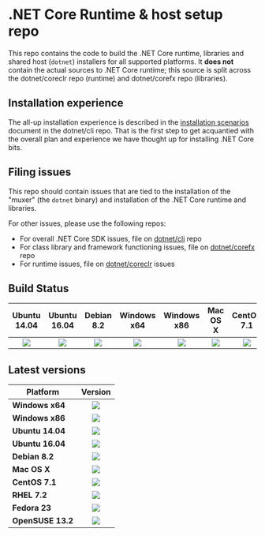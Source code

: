 .NET Core Runtime & host setup repo
===================================

This repo contains the code to build the .NET Core runtime, libraries and shared host (`dotnet`) installers for 
all supported platforms. It **does not** contain the actual sources to .NET Core runtime; this source is split across 
the dotnet/coreclr repo (runtime) and dotnet/corefx repo (libraries). 

## Installation experience
The all-up installation experience is described in the [installation scenarios](https://github.com/dotnet/cli/blob/rel/1.0.0/Documentation/cli-installation-scenarios.md) 
document in the dotnet/cli repo. That is the first step to get acquantied with the overall plan and experience we have
thought up for installing .NET Core bits. 

## Filing issues
This repo should contain issues that are tied to the installation of the "muxer" (the `dotnet` binary) and installation 
of the .NET Core runtime and libraries. 

For other issues, please use the following repos:

- For overall .NET Core SDK issues, file on [dotnet/cli](https://github.com/dotnet/cli) repo
- For class library and framework functioning issues, file on [dotnet/corefx](https://github.com/dotnet/corefx) repo
- For runtime issues, file on [dotnet/coreclr](https://github.com/dotnet/coreclr) issues

Build Status
------------

|Ubuntu 14.04 |Ubuntu 16.04 |Debian 8.2 |Windows x64 |Windows x86 |Mac OS X |CentOS 7.1 |RHEL 7.2 |Fedora 23 |OpenSUSE 13.2 |
|:------:|:------:|:------:|:------:|:------:|:------:|:------:|:------:|:------:|:------:|
|[![](https://mseng.visualstudio.com/_apis/public/build/definitions/d09b7a4d-0a51-4c0e-a15a-07921d5b558f/3599/badge)](https://mseng.visualstudio.com/dotnetcore/_build?_a=completed&definitionId=3599)|[![](https://mseng.visualstudio.com/_apis/public/build/definitions/d09b7a4d-0a51-4c0e-a15a-07921d5b558f/3600/badge)](https://mseng.visualstudio.com/dotnetcore/_build?_a=completed&definitionId=3600)|[![](https://mseng.visualstudio.com/_apis/public/build/definitions/d09b7a4d-0a51-4c0e-a15a-07921d5b558f/3592/badge)](https://mseng.visualstudio.com/dotnetcore/_build?_a=completed&definitionId=3592)|[![](https://mseng.visualstudio.com/_apis/public/build/definitions/d09b7a4d-0a51-4c0e-a15a-07921d5b558f/3597/badge)](https://mseng.visualstudio.com/dotnetcore/_build?_a=completed&definitionId=3597)|[![](https://mseng.visualstudio.com/_apis/public/build/definitions/d09b7a4d-0a51-4c0e-a15a-07921d5b558f/3598/badge)](https://mseng.visualstudio.com/dotnetcore/_build?_a=completed&definitionId=3598)|[![](https://mseng.visualstudio.com/_apis/public/build/definitions/d09b7a4d-0a51-4c0e-a15a-07921d5b558f/3595/badge)](https://mseng.visualstudio.com/dotnetcore/_build?_a=completed&definitionId=3595)|[![](https://mseng.visualstudio.com/_apis/public/build/definitions/d09b7a4d-0a51-4c0e-a15a-07921d5b558f/3591/badge)](https://mseng.visualstudio.com/dotnetcore/_build?_a=completed&definitionId=3591)|[![](https://mseng.visualstudio.com/_apis/public/build/definitions/d09b7a4d-0a51-4c0e-a15a-07921d5b558f/3596/badge)](https://mseng.visualstudio.com/dotnetcore/_build?_a=completed&definitionId=3596)|[![](https://mseng.visualstudio.com/_apis/public/build/definitions/d09b7a4d-0a51-4c0e-a15a-07921d5b558f/3593/badge)](https://mseng.visualstudio.com/dotnetcore/_build?_a=completed&definitionId=3593)|[![](https://mseng.visualstudio.com/_apis/public/build/definitions/d09b7a4d-0a51-4c0e-a15a-07921d5b558f/3594/badge)](https://mseng.visualstudio.com/dotnetcore/_build?_a=completed&definitionId=3594)|

Latest versions
-----------------------

|Platform |Version |
|---------|:------:|
|**Windows x64**|[![](https://dotnetcli.blob.core.windows.net/dotnet/preview/Binaries/Latest/sharedfx_Windows_x64_Release_version_badge.svg)](https://dotnetcli.blob.core.windows.net/dotnet/preview/dnvm/latest.sharedfx.win.x64.version)|
|**Windows x86**|[![](https://dotnetcli.blob.core.windows.net/dotnet/preview/Binaries/Latest/sharedfx_Windows_x86_Release_version_badge.svg)](https://dotnetcli.blob.core.windows.net/dotnet/preview/dnvm/latest.sharedfx.win.x86.version)|
|**Ubuntu 14.04**|[![](https://dotnetcli.blob.core.windows.net/dotnet/preview/Binaries/Latest/sharedfx_Ubuntu_x64_Release_version_badge.svg)](https://dotnetcli.blob.core.windows.net/dotnet/preview/dnvm/latest.sharedfx.ubuntu.x64.version)|
|**Ubuntu 16.04**|[![](https://dotnetcli.blob.core.windows.net/dotnet/preview/Binaries/Latest/sharedfx_Ubuntu_16_04_x64_Release_version_badge.svg)](https://dotnetcli.blob.core.windows.net/dotnet/preview/dnvm/latest.sharedfx.ubuntu.16.04.x64.version)|
|**Debian 8.2**|[![](https://dotnetcli.blob.core.windows.net/dotnet/preview/Binaries/Latest/sharedfx_Debian_x64_Release_version_badge.svg)](https://dotnetcli.blob.core.windows.net/dotnet/preview/dnvm/latest.sharedfx.debian.x64.version)|
|**Mac OS X**|[![](https://dotnetcli.blob.core.windows.net/dotnet/preview/Binaries/Latest/sharedfx_OSX_x64_Release_version_badge.svg)](https://dotnetcli.blob.core.windows.net/dotnet/preview/dnvm/latest.sharedfx.osx.x64.version)|
|**CentOS 7.1**|[![](https://dotnetcli.blob.core.windows.net/dotnet/preview/Binaries/Latest/sharedfx_CentOS_x64_Release_version_badge.svg)](https://dotnetcli.blob.core.windows.net/dotnet/preview/dnvm/latest.sharedfx.centos.x64.version)|
|**RHEL 7.2**|[![](https://dotnetcli.blob.core.windows.net/dotnet/preview/Binaries/Latest/sharedfx_RHEL_x64_Release_version_badge.svg)](https://dotnetcli.blob.core.windows.net/dotnet/preview/dnvm/latest.sharedfx.rhel.x64.version)|
|**Fedora 23**|[![](https://dotnetcli.blob.core.windows.net/dotnet/preview/Binaries/Latest/sharedfx_Fedora_23_x64_Release_version_badge.svg)](https://dotnetcli.blob.core.windows.net/dotnet/preview/dnvm/latest.sharedfx.fedora.23.x64.version)|
|**OpenSUSE 13.2**|[![](https://dotnetcli.blob.core.windows.net/dotnet/preview/Binaries/Latest/sharedfx_openSUSE_13_2_x64_Release_version_badge.svg)](https://dotnetcli.blob.core.windows.net/dotnet/preview/dnvm/latest.sharedfx.opensuse.13.2.x64.version)|
